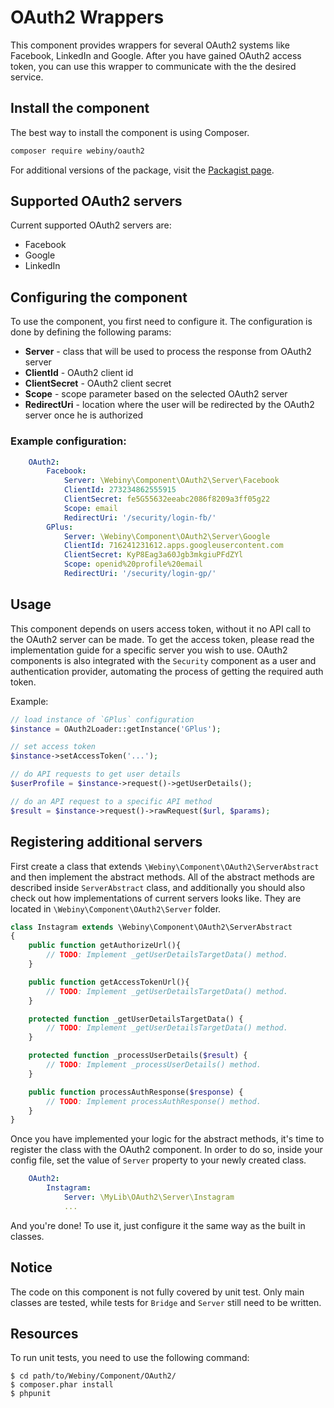 OAuth2 Wrappers
==============

This component provides wrappers for several OAuth2 systems like Facebook, LinkedIn and Google.
After you have gained OAuth2 access token, you can use this wrapper to communicate with the the desired service.

Install the component
---------------------
The best way to install the component is using Composer.

```bash
composer require webiny/oauth2
```
For additional versions of the package, visit the [Packagist page](https://packagist.org/packages/webiny/oauth2).

## Supported OAuth2 servers

Current supported OAuth2 servers are:

* Facebook
* Google
* LinkedIn

## Configuring the component

To use the component, you first need to configure it.
The configuration is done by defining the following params:

- **Server** - class that will be used to process the response from OAuth2 server
- **ClientId** - OAuth2 client id
- **ClientSecret** - OAuth2 client secret
- **Scope** - scope parameter based on the selected OAuth2 server
- **RedirectUri** - location where the user will be redirected by the OAuth2 server once he is authorized

### Example configuration:

```yaml
    OAuth2:
        Facebook:
            Server: \Webiny\Component\OAuth2\Server\Facebook
            ClientId: 273234862555915
            ClientSecret: fe5G55632eeabc2086f8209a3ff05g22
            Scope: email
            RedirectUri: '/security/login-fb/'
        GPlus:
            Server: \Webiny\Component\OAuth2\Server\Google
            ClientId: 716241231612.apps.googleusercontent.com
            ClientSecret: KyP8Eag3a60Jgb3mkgiuPFdZYl
            Scope: openid%20profile%20email
            RedirectUri: '/security/login-gp/'
```

## Usage

This component depends on users access token, without it no API call to the OAuth2 server can be made.
To get the access token, please read the implementation guide for a specific server you wish to use.
OAuth2 components is also integrated with the `Security` component as a user and authentication provider, automating the process of getting the required auth token.

Example:
```php
// load instance of `GPlus` configuration
$instance = OAuth2Loader::getInstance('GPlus');

// set access token
$instance->setAccessToken('...');

// do API requests to get user details
$userProfile = $instance->request()->getUserDetails();

// do an API request to a specific API method
$result = $instance->request()->rawRequest($url, $params);
```

## Registering additional servers

First create a class that extends `\Webiny\Component\OAuth2\ServerAbstract` and then implement the abstract methods.
All of the abstract methods are described inside `ServerAbstract` class, and additionally you should also check out how
implementations of current servers looks like. They are located in `\Webiny\Component\OAuth2\Server` folder.

```php
class Instagram extends \Webiny\Component\OAuth2\ServerAbstract
{
    public function getAuthorizeUrl(){
        // TODO: Implement _getUserDetailsTargetData() method.
    }

    public function getAccessTokenUrl(){
        // TODO: Implement _getUserDetailsTargetData() method.
    }

	protected function _getUserDetailsTargetData() {
		// TODO: Implement _getUserDetailsTargetData() method.
	}

	protected function _processUserDetails($result) {
		// TODO: Implement _processUserDetails() method.
	}

	public function processAuthResponse($response) {
		// TODO: Implement processAuthResponse() method.
	}
}
```

Once you have implemented your logic for the abstract methods, it's time to register the class with the OAuth2 component.
In order to do so, inside your config file, set the value of `Server` property to your newly created class.

```yaml
    OAuth2:
        Instagram:
            Server: \MyLib\OAuth2\Server\Instagram
            ...
```

And you're done!
To use it, just configure it the same way as the built in classes.

## Notice

The code on this component is not fully covered by unit test. Only main classes are tested, while tests for `Bridge` and `Server` still need to be written.

Resources
---------

To run unit tests, you need to use the following command:

    $ cd path/to/Webiny/Component/OAuth2/
    $ composer.phar install
    $ phpunit